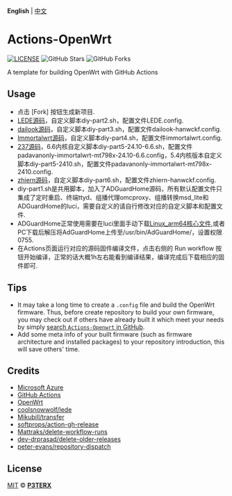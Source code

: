 **English** | [中文](https://p3terx.com/archives/build-openwrt-with-github-actions.html)

# Actions-OpenWrt

[![LICENSE](https://img.shields.io/github/license/mashape/apistatus.svg?style=flat-square&label=LICENSE)](https://github.com/P3TERX/Actions-OpenWrt/blob/master/LICENSE)
![GitHub Stars](https://img.shields.io/github/stars/P3TERX/Actions-OpenWrt.svg?style=flat-square&label=Stars&logo=github)
![GitHub Forks](https://img.shields.io/github/forks/P3TERX/Actions-OpenWrt.svg?style=flat-square&label=Forks&logo=github)

A template for building OpenWrt with GitHub Actions

## Usage

- 点击 [Fork] 按钮生成新项目.
- [LEDE源码](https://github.com/coolsnowwolf/lede)，自定义脚本diy-part2.sh，配置文件LEDE.config.
- [dailook源码](https://github.com/dailook/immortalwrt-mt798x)，自定义脚本diy-part3.sh，配置文件dailook-hanwckf.config.
- [Immortalwrt源码](https://github.com/immortalwrt/immortalwrt)，自定义脚本diy-part4.sh，配置文件immortalwrt.config.
- [237源码](https://github.com/padavanonly/immortalwrt-mt798x-24.10)，6.6内核自定义脚本diy-part5-24.10-6.6.sh，配置文件padavanonly-immortalwrt-mt798x-24.10-6.6.config，5.4内核版本自定义脚本diy-part5-2410.sh，配置文件padavanonly-immortalwrt-mt798x-2410.config.
- [zhiern源码](https://github.com/zhiern/immortalwrt-mt798x)，自定义脚本diy-part6.sh，配置文件zhiern-hanwckf.config.
- diy-part1.sh是共用脚本，加入了ADGuardHome源码，所有默认配置文件只集成了定时重启、终端ttyd、组播代理omcproxy、组播转换msd_lite和ADGuardHome的luci，需要自定义的请自行修改对应的自定义脚本和配置文件.
- ADGuardHome正常使用需要在luci里面手动下载[Linux_arm64核心文件](https://github.com/AdguardTeam/AdGuardHome/releases/),或者PC下载后解压将AdGuardHome上传至/usr/bin/AdGuardHome/，设置权限0755.
- 在Actions页面运行对应的源码固件编译文件，点击右侧的 Run workflow 按钮开始编译，正常的话大概1h左右能看到编译结果，编译完成后下载相应的固件即可.

## Tips

- It may take a long time to create a `.config` file and build the OpenWrt firmware. Thus, before create repository to build your own firmware, you may check out if others have already built it which meet your needs by simply [search `Actions-Openwrt` in GitHub](https://github.com/search?q=Actions-openwrt).
- Add some meta info of your built firmware (such as firmware architecture and installed packages) to your repository introduction, this will save others' time.

## Credits

- [Microsoft Azure](https://azure.microsoft.com)
- [GitHub Actions](https://github.com/features/actions)
- [OpenWrt](https://github.com/openwrt/openwrt)
- [coolsnowwolf/lede](https://github.com/coolsnowwolf/lede)
- [Mikubill/transfer](https://github.com/Mikubill/transfer)
- [softprops/action-gh-release](https://github.com/softprops/action-gh-release)
- [Mattraks/delete-workflow-runs](https://github.com/Mattraks/delete-workflow-runs)
- [dev-drprasad/delete-older-releases](https://github.com/dev-drprasad/delete-older-releases)
- [peter-evans/repository-dispatch](https://github.com/peter-evans/repository-dispatch)

## License

[MIT](https://github.com/P3TERX/Actions-OpenWrt/blob/main/LICENSE) © [**P3TERX**](https://p3terx.com)
